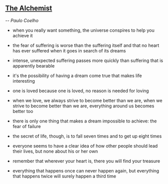 ## [The Alchemist](/the-alchemist.md)
-- *Paulo Coelho*


- when you really want something, the universe conspires to help you achieve it

- the fear of suffering is worse than the suffering itself and that no heart has ever suffered when it goes in search of its dreams

- intense, unexpected suffering passes more quickly than suffering that is apparently bearable

- it's the possibility of having a dream come true that makes life interesting

- one is loved because one is loved, no reason is needed for loving

- when we love, we always strive to become better than we are, when we strive to become better than we are, everything around us becomes better too

- there is only one thing that makes a dream impossible to achieve: the fear of failure

- the secret of life, though, is to fall seven times and to get up eight times

- everyone seems to have a clear idea of how other people should lead their lives, but none about his or her own

- remember that wherever your heart is, there you will find your treasure

- everything that happens once can never happen again, but everything that happens twice will surely happen a third time